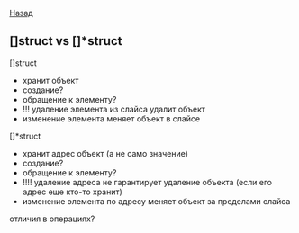 [Назад](/L1/L1_.md) 

## []struct vs []*struct

[]struct
- хранит объект
- создание?
- обращение к элементу?
- !!! удаление элемента из слайса удалит объект
- изменение элемента меняет объект в слайсе

[]*struct
- хранит адрес объект (а не само значение)
- создание?
- обращение к элементу?
- !!!! удаление адреса не гарантирует удаление объекта (если его адрес еще кто-то хранит)
- изменение элемента по адресу меняет объект за пределами слайса

отличия в операциях?
